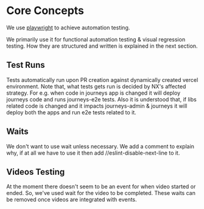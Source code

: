 # Core Concepts

We use [playwright](https://playwright.dev/) to achieve automation testing.

We primarily use it for functional automation testing & visual regression testing. How they are structured and written is explained in the next section.

## Test Runs

Tests automatically run upon PR creation against dynamically created vercel environment. Note that, what tests gets run is decided by NX's affected strategy. For e.g. when code in journeys app is changed it will deploy journeys code and runs journeys-e2e tests. Also it is understood that, if libs related code is changed and it impacts journeys-admin & journeys it will deploy both the apps and run e2e tests related to it.

## Waits

We don't want to use wait unless necessary. We add a comment to explain why, if at all we have to use it then add //eslint-disable-next-line to it.

## Videos Testing

At the moment there doesn't seem to be an event for when video started or ended. So, we've used wait for the video to be completed. These waits can be removed once videos are integrated with events.
